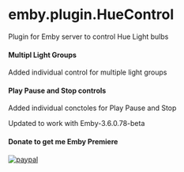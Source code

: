# emby.plugin.HueControl
Plugin for Emby server to control Hue Light bulbs


#### Multipl Light Groups
Added individual control for multiple light groups

#### Play Pause and Stop controls
Added individual conctoles for Play Pause and Stop




Updated to work with Emby-3.6.0.78-beta


#### Donate to get me Emby Premiere

[![paypal](https://www.paypalobjects.com/en_US/i/btn/btn_donateCC_LG.gif)](https://www.paypal.com/cgi-bin/webscr?cmd=_s-xclick&hosted_button_id=TWRQVYJWC77E6)
